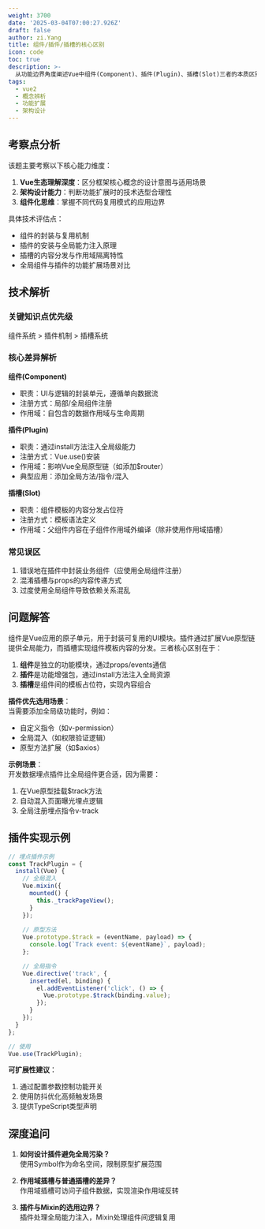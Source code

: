 ```yaml
---
weight: 3700
date: '2025-03-04T07:00:27.926Z'
draft: false
author: zi.Yang
title: 组件/插件/插槽的核心区别
icon: code
toc: true
description: >-
  从功能边界角度阐述Vue中组件(Component)、插件(Plugin)、插槽(Slot)三者的本质区别，举例说明在哪些场景下应选择使用插件而非全局组件扩展功能。
tags:
  - vue2
  - 概念辨析
  - 功能扩展
  - 架构设计
---
```




## 考察点分析

该题主要考察以下核心能力维度：

1. **Vue生态理解深度**：区分框架核心概念的设计意图与适用场景
2. **架构设计能力**：判断功能扩展时的技术选型合理性
3. **组件化思维**：掌握不同代码复用模式的应用边界

具体技术评估点：

- 组件的封装与复用机制
- 插件的安装与全局能力注入原理
- 插槽的内容分发与作用域隔离特性
- 全局组件与插件的功能扩展场景对比

## 技术解析

### 关键知识点优先级

组件系统 > 插件机制 > 插槽系统

### 核心差异解析

**组件(Component)**  

- 职责：UI与逻辑的封装单元，遵循单向数据流
- 注册方式：局部/全局组件注册
- 作用域：自包含的数据作用域与生命周期

**插件(Plugin)**  

- 职责：通过install方法注入全局级能力
- 注册方式：Vue.use()安装
- 作用域：影响Vue全局原型链（如添加$router）
- 典型应用：添加全局方法/指令/混入

**插槽(Slot)**  

- 职责：组件模板的内容分发占位符
- 注册方式：模板语法定义
- 作用域：父组件内容在子组件作用域外编译（除非使用作用域插槽）

### 常见误区

1. 错误地在插件中封装业务组件（应使用全局组件注册）
2. 混淆插槽与props的内容传递方式
3. 过度使用全局组件导致依赖关系混乱

## 问题解答

组件是Vue应用的原子单元，用于封装可复用的UI模块。插件通过扩展Vue原型链提供全局能力，而插槽实现组件模板内容的分发。三者核心区别在于：

1. **组件**是独立的功能模块，通过props/events通信
2. **插件**是功能增强包，通过install方法注入全局资源
3. **插槽**是组件间的模板占位符，实现内容组合

**插件优先选用场景**：  
当需要添加全局级功能时，例如：

- 自定义指令（如v-permission）
- 全局混入（如权限验证逻辑）
- 原型方法扩展（如$axios）

**示例场景**：  
开发数据埋点插件比全局组件更合适，因为需要：

1. 在Vue原型挂载$track方法
2. 自动混入页面曝光埋点逻辑
3. 全局注册埋点指令v-track

## 插件实现示例

```javascript
// 埋点插件示例
const TrackPlugin = {
  install(Vue) {
    // 全局混入
    Vue.mixin({
      mounted() {
        this._trackPageView();
      }
    });
    
    // 原型方法
    Vue.prototype.$track = (eventName, payload) => {
      console.log(`Track event: ${eventName}`, payload);
    };

    // 全局指令
    Vue.directive('track', {
      inserted(el, binding) {
        el.addEventListener('click', () => {
          Vue.prototype.$track(binding.value);
        });
      }
    });
  }
};

// 使用
Vue.use(TrackPlugin);
```

**可扩展性建议**：

1. 通过配置参数控制功能开关
2. 使用防抖优化高频触发场景
3. 提供TypeScript类型声明

## 深度追问

1. **如何设计插件避免全局污染？**  
   使用Symbol作为命名空间，限制原型扩展范围

2. **作用域插槽与普通插槽的差异？**  
   作用域插槽可访问子组件数据，实现渲染作用域反转

3. **插件与Mixin的选用边界？**  
   插件处理全局能力注入，Mixin处理组件间逻辑复用
